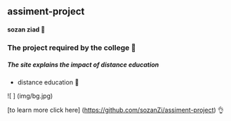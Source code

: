 ## assiment-project
#### sozan ziad :black_heart:

### The project required by the college 	:speech_balloon:

##### The site explains the impact of distance education

* distance education :wave:

![ ] (img/bg.jpg)

[to learn more click here] (https://github.com/sozanZi/assiment-project)  :ok_hand:
